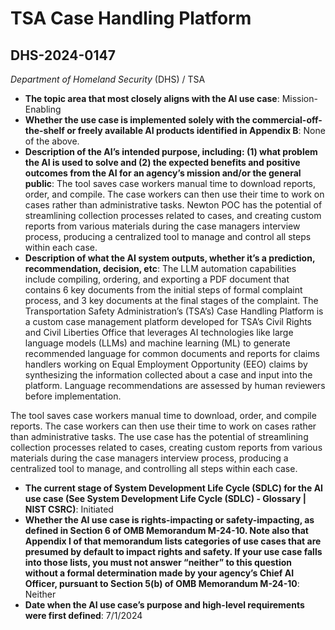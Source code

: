 # TSA Case Handling Platform
## DHS-2024-0147
_Department of Homeland Security_ (DHS) / TSA


+ **The topic area that most closely aligns with the AI use case**: Mission-Enabling
+ **Whether the use case is implemented solely with the commercial-off-the-shelf or freely available AI products identified in Appendix B**: None of the above.
+ **Description of the AI’s intended purpose, including: (1) what problem the AI is used to solve and (2) the expected benefits and positive outcomes from the AI for an agency’s mission and/or the general public**: The tool saves case workers manual time to download reports, order, and compile. The case workers can then use their time to work on cases rather than administrative tasks. Newton POC has the potential of streamlining collection processes related to cases, and creating custom reports from various materials during the case managers interview process, producing a centralized tool to manage and control all steps within each case.
+ **Description of what the AI system outputs, whether it’s a prediction, recommendation, decision, etc**: The LLM automation capabilities include compiling, ordering, and exporting a PDF document that contains 6 key documents from the initial steps of formal complaint process, and 3 key documents at the final stages of the complaint.
The Transportation Safety Administration’s (TSA’s) Case Handling Platform is a custom case management platform developed for TSA’s Civil Rights and Civil Liberties Office that leverages AI technologies like large language models (LLMs) and machine learning (ML) to generate recommended language for common documents and reports for claims handlers working on Equal Employment Opportunity (EEO) claims by synthesizing the information collected about a case and input into the platform. Language recommendations are assessed by human reviewers before implementation. 

The tool saves case workers manual time to download, order, and compile reports. The case workers can then use their time to work on cases rather than administrative tasks. The use case has the potential of streamlining collection processes related to cases, creating custom reports from various materials during the case managers interview process, producing a centralized tool to manage, and controlling all steps within each case. 
+ **The current stage of System Development Life Cycle (SDLC) for the AI use case (See System Development Life Cycle (SDLC) - Glossary | NIST CSRC)**: Initiated
+ **Whether the AI use case is rights-impacting or safety-impacting, as defined in Section 6 of OMB Memorandum M-24-10. Note also that Appendix I of that memorandum lists categories of use cases that are presumed by default to impact rights and safety. If your use case falls into those lists, you must not answer “neither” to this question without a formal determination made by your agency’s Chief AI Officer, pursuant to Section 5(b) of OMB Memorandum M-24-10**: Neither
+ **Date when the AI use case’s purpose and high-level requirements were first defined**: 7/1/2024